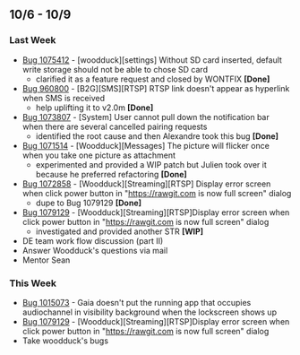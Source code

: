 ## 10/6 - 10/9 ##

### Last Week ###

* [Bug 1075412](http://bugzil.la/1075412) - [woodduck][settings] Without SD card inserted, default write storage should not be able to chose SD card
    - clarified it as a feature request and closed by WONTFIX **[Done]**
* [Bug 960800](http://bugzil.la/960800) - [B2G][SMS][RTSP] RTSP link doesn't appear as hyperlink when SMS is received
    - help uplifting it to v2.0m **[Done]**
* [Bug 1073807](http://bugzil.la/1073807) - [System] User cannot pull down the notification bar when there are several cancelled pairing requests
    - identified the root cause and then Alexandre took this bug **[Done]**
* [Bug 1071514](http://bugzil.la/1071514) - [Woodduck][Messages] The picture will flicker once when you take one picture as attachment
    - experimented and provided a WIP patch but Julien took over it because he preferred refactoring **[Done]**
* [Bug 1072858](http://bugzil.la/1072858) - [Woodduck][Streaming][RTSP] Display error screen when click power button in "https://rawgit.com is now full screen" dialog
    - dupe to Bug 1079129 **[Done]**
* [Bug 1079129](http://bugzil.la/1079129) - [Woodduck][Streaming][RTSP]Display error screen when click power button in "https://rawgit.com is now full screen" dialog
    - investigated and provided another STR **[WIP]**
* DE team work flow discussion (part II)
* Answer Woodduck's questions via mail
* Mentor Sean

### This Week ###

* [Bug 1015073](http://bugzil.la/1015073) - Gaia doesn't put the running app that occupies audiochannel in visibility background when the lockscreen shows up
* [Bug 1079129](http://bugzil.la/1079129) - [Woodduck][Streaming][RTSP]Display error screen when click power button in "https://rawgit.com is now full screen" dialog
* Take woodduck's bugs
